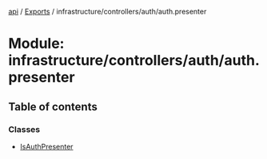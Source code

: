 [api](../README.md) / [Exports](../modules.md) / infrastructure/controllers/auth/auth.presenter

# Module: infrastructure/controllers/auth/auth.presenter

## Table of contents

### Classes

- [IsAuthPresenter](../classes/infrastructure_controllers_auth_auth_presenter.IsAuthPresenter.md)
